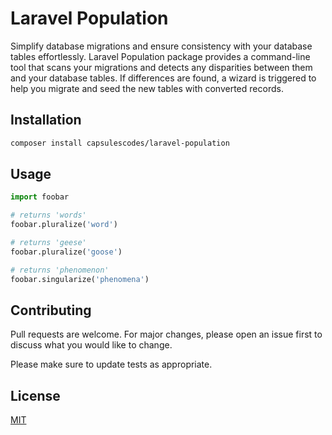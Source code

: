 # Laravel Population

Simplify database migrations and ensure consistency with your database tables effortlessly. Laravel Population package provides a command-line tool that scans your migrations and detects any disparities between them and your database tables. If differences are found, a wizard is triggered to help you migrate and seed the new tables with converted records.

## Installation

```bash
composer install capsulescodes/laravel-population
```

## Usage




```python
import foobar

# returns 'words'
foobar.pluralize('word')

# returns 'geese'
foobar.pluralize('goose')

# returns 'phenomenon'
foobar.singularize('phenomena')
```

## Contributing

Pull requests are welcome. For major changes, please open an issue first
to discuss what you would like to change.

Please make sure to update tests as appropriate.

## License

[MIT](https://choosealicense.com/licenses/mit/)
